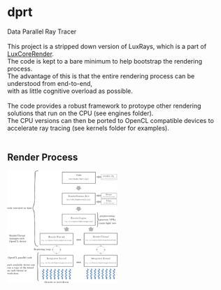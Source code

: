 # dprt

Data Parallel Ray Tracer <br><br>
This project is a stripped down version of LuxRays, which is a part of [LuxCoreRender](https://github.com/LuxCoreRender/LuxCore).\
The code is kept to a bare minimum to help bootstrap the rendering process.\
The advantage of this is that the entire rendering process can be understood from end-to-end,\
with as little cognitive overload as possible.
<br><br>
The code provides a robust framework to protoype other rendering solutions that run on the CPU (see engines folder).
<br>
The CPU versions can then be ported to OpenCL compatible devices to accelerate ray tracing (see kernels folder for examples).
<br><br>

## Render Process

<img src="controlflow.png" width=50% height=50%>
